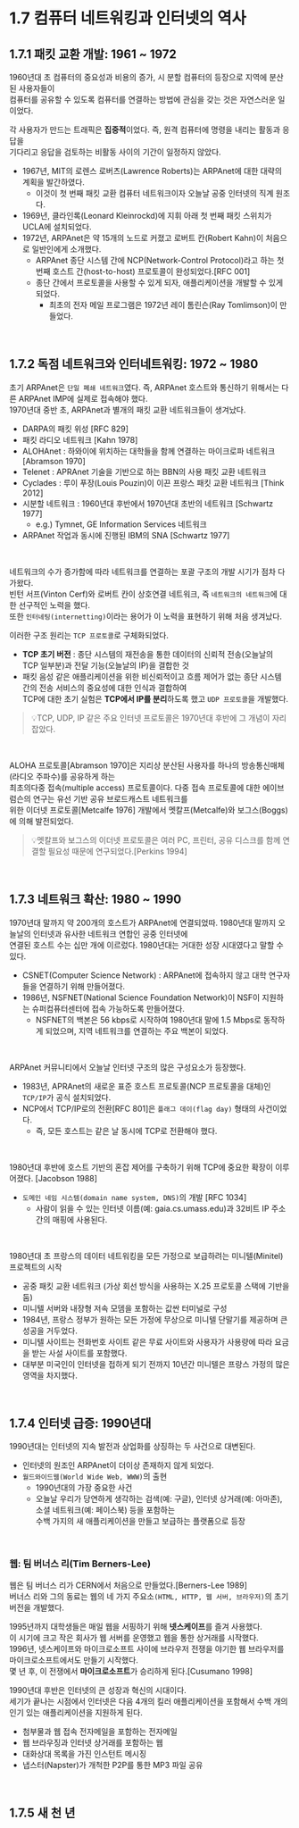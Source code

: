 # 1.7 컴퓨터 네트워킹과 인터넷의 역사
## 1.7.1 패킷 교환 개발: 1961 ~ 1972
1960년대 초 컴퓨터의 중요성과 비용의 증가, 시 분할 컴퓨터의 등장으로 지역에 분산된 사용자들이<br/>
컴퓨터를 공유할 수 있도록 컴퓨터를 연결하는 방법에 관심을 갖는 것은 자연스러운 일이었다.<br/>

각 사용자가 만드는 트래픽은 **집중적**이었다. 즉, 원격 컴퓨터에 명령을 내리는 활동과 응답을<br/>
기다리고 응답을 검토하는 비활동 사이의 기간이 일정하지 않았다.<br/>

- 1967년, MIT의 로렌스 로버츠(Lawrence Roberts)는 ARPAnet에 대한 대략의 계획을 발간하였다.
  - 이것이 첫 번째 패킷 교환 컴퓨터 네트워크이자 오늘날 공중 인터넷의 직계 원조다.
- 1969년, 클라인록(Leonard Kleinrockd)에 지휘 아래 첫 번째 패킷 스위치가 UCLA에 설치되었다.
- 1972년, ARPAnet은 약 15개의 노드로 커졌고 로버트 칸(Robert Kahn)이 처음으로 일반인에게 소개했다.
  - ARPAnet 종단 시스템 간에 NCP(Network-Control Protocol)라고 하는 첫 번째 호스트 간(host-to-host) 프로토콜이 완성되었다.[RFC 001]
  - 종단 간에서 프로토콜을 사용할 수 있게 되자, 애플리케이션을 개발할 수 있게 되었다.
    - 최초의 전자 메일 프로그램은 1972년 레이 톰린슨(Ray Tomlimson)이 만들었다.
<br/>

## 1.7.2 독점 네트워크와 인터네트워킹: 1972 ~ 1980
초기 ARPAnet은 `단일 폐쇄 네트워크`였다. 즉, ARPAnet 호스트와 통신하기 위해서는 다른 ARPAnet IMP에 실제로 접속해야 했다.<br/>
1970년대 중반 초, ARPAnet과 별개의 패킷 교환 네트워크들이 생겨났다.
- DARPA의 패킷 위성 [RFC 829]
- 패킷 라디오 네트워크 [Kahn 1978]
- ALOHAnet : 하와이에 위치하는 대학들을 함께 연결하는 마이크로파 네트워크 [Abramson 1970]
- Telenet : APRAnet 기술을 기반으로 하는 BBN의 사용 패킷 교환 네트워크 
- Cyclades : 루이 푸장(Louis Pouzin)이 이끈 프랑스 패킷 교환 네트워크 [Think 2012]
- 시분할 네트워크 : 1960년대 후반에서 1970년대 초반의 네트워크 [Schwartz 1977]
  - e.g.) Tymnet, GE Information Services 네트워크
- ARPAnet 작업과 동시에 진행된 IBM의 SNA [Schwartz 1977]
<br/>

네트워크의 수가 증가함에 따라 네트워크를 연결하는 포괄 구조의 개발 시기가 점차 다가왔다.<br/>
빈턴 서프(Vinton Cerf)와 로버트 칸이 상호연결 네트워크, 즉 `네트워크의 네트워크`에 대한 선구적인 노력을 했다.<br/>
또한 `인터네팅(internetting)`이라는 용어가 이 노력을 표현하기 위해 처음 생겨났다.<br/>

이러한 구조 원리는 `TCP 프로토콜`로 구체화되었다.
- **TCP 초기 버전** : 종단 시스템의 재전송을 통한 데이터의 신뢰적 전송(오늘날의 TCP 일부분)과 전달 기능(오늘날의 IP)을 결합한 것
- 패킷 음성 같은 애플리케이션을 위한 비신뢰적이고 흐름 제어가 없는 종단 시스템 간의 전송 서비스의 중요성에 대한 인식과 결합하여<br/>
  TCP에 대한 초기 실험은 **TCP에서 IP를 분리**하도록 했고 `UDP 프로토콜`을 개발했다.
> 💡TCP, UDP, IP 같은 주요 인터넷 프로토콜은 1970년대 후반에 그 개념이 자리 잡았다.
<br/>

ALOHA 프로토콜[Abramson 1970]은 지리상 분산된 사용자를 하나의 방송통신매체(라디오 주파수)를 공유하게 하는<br/>
최초의다중 접속(multiple access) 프로토콜이다. 다중 접속 프로토콜에 대한 에이브럼슨의 연구는 유선 기반 공유 브로드캐스트 네트워크를<br/>
위한 이더넷 프로토콜[Metcalfe 1976] 개발에서 멧칼프(Metcalfe)와 보그스(Boggs)에 의해 발전되었다.<br/>
> 💡멧칼프와 보그스의 이더넷 프로토콜은 여러 PC, 프린터, 공유 디스크를 함께 연결할 필요성 때문에 연구되었다.[Perkins 1994]
<br/>

## 1.7.3 네트워크 확산: 1980 ~ 1990
1970년대 말까지 약 200개의 호스트가 ARPAnet에 연결되었따. 1980년대 말까지 오늘날의 인터넷과 유사한 네트워크 연합인 공중 인터넷에<br/>
연결된 호스트 수는 십만 개에 이르렀다. 1980년대는 거대한 성장 시대였다고 말할 수 있다.<br/>

- CSNET(Computer Science Network) : ARPAnet에 접속하지 않고 대학 연구자들을 연결하기 위해 만들어졌다.
- 1986년, NSFNET(National Science Foundation Network)이 NSF이 지원하는 슈퍼컴퓨터센터에 접속 가능하도록 만들어졌다.
  - NSFNET의 백본은 56 kbps로 시작하여 1980년대 말에 1.5 Mbps로 동작하게 되었으며, 지역 네트워크를 연결하는 주요 백본이 되었다.
<br/>

ARPAnet 커뮤니티에서 오늘날 인터넷 구조의 많은 구성요소가 등장했다.
- 1983년, APRAnet의 새로운 표준 호스트 프로토콜(NCP 프로토콜을 대체)인 `TCP/IP`가 공식 설치되었다.
- NCP에서 TCP/IP로의 전환[RFC 801]은 `플래그 데이(flag day)` 형태의 사건이었다.
  - 즉, 모든 호스트는 같은 날 동시에 TCP로 전환해야 했다.
<br/>

1980년대 후반에 호스트 기반의 혼잡 제어를 구축하기 위해 TCP에 중요한 확장이 이루어졌다. [Jacobson 1988]
- `도메인 네임 시스템(domain name system, DNS)`의 개발 [RFC 1034]
  - 사람이 읽을 수 있는 인터넷 이름(예: gaia.cs.umass.edu)과 32비트 IP 주소 간의 매핑에 사용된다.
<br/>

1980년대 초 프랑스의 데이터 네트워킹을 모든 가정으로 보급하려는 미니텔(Minitel) 프로젝트의 시작
- 공중 패킷 교환 네트워크 (가상 회선 방식을 사용하는 X.25 프로토콜 스택에 기반을 둠)
- 미니텔 서버와 내장형 저속 모뎀을 포함하는 값싼 터미널로 구성
- 1984년, 프랑스 정부가 원하는 모든 가정에 무상으로 미니텔 단말기를 제공하며 큰 성공을 거두었다.
- 미니텔 사이트는 전화번호 사이트 같은 무료 사이트와 사용자가 사용량에 따라 요금을 받는 사설 사이트를 포함했다.
- 대부분 미국인이 인터넷을 접하게 되기 전까지 10년간 미니텔은 프랑스 가정의 많은 영역을 차지했다.
<br/>

## 1.7.4 인터넷 급증: 1990년대
1990년대는 인터넷의 지속 발전과 상업화를 상징하는 두 사건으로 대변된다.<br/>
- 인터넷의 원조인 ARPAnet이 더이상 존재하지 않게 되었다.
- `월드와이드웹(World Wide Web, WWW)`의 출현
  - 1990년대의 가장 중요한 사건
  - 오늘날 우리가 당연하게 생각하는 검색(예: 구글), 인터넷 상거래(예: 아마존), 소셜 네트워크(예: 페이스북) 등을 포함하는<br/>
    수백 가지의 새 애플리케이션을 만들고 보급하는 플랫폼으로 등장
<br/>

### 웹: 팀 버너스 리(Tim Berners-Lee)
웹은 팀 버너스 리가 CERN에서 처음으로 만들었다.[Berners-Lee 1989]<br/>
버너스 리와 그의 동료는 웹의 네 가지 주요소`(HTML, HTTP, 웹 서버, 브라우저)`의 초기 버전을 개발했다.<br/>

1995년까지 대학생들은 매일 웹을 서핑하기 위해 **넷스케이프**를 즐겨 사용했다.<br/>
이 시기에 크고 작은 회사가 웹 서버를 운영했고 웹을 통한 상거래를 시작했다.<br/>
1996년, 넷스케이프와 마이크로소프트 사이에 브라우저 전쟁을 야기한 웹 브라우저를 마이크로소프트에서도 만들기 시작했다.<br/>
몇 년 후, 이 전쟁에서 **마이크로소프트**가 승리하게 된다.[Cusumano 1998]<br/>

1990년대 후반은 인터넷의 큰 성장과 혁신의 시대이다.<br/>
세기가 끝나는 시점에서 인터넷은 다음 4개의 킬러 애플리케이션을 포함해서 수백 개의 인기 있는 애플리케이션을 지원하게 된다.<br/>
- 첨부물과 웹 접속 전자메일을 포함하는 전자메일
- 웹 브라우징과 인터넷 상거래를 포함하는 웹
- 대화상대 목록을 가진 인스턴트 메시징
- 냅스터(Napster)가 개척한 P2P를 통한 MP3 파일 공유
<br/>

## 1.7.5 새 천 년
